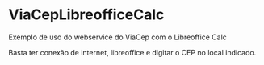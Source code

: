 # ViaCepLibreofficeCalc
Exemplo de uso do webservice do ViaCep com o Libreoffice Calc

Basta ter conexão de internet, libreoffice e digitar o CEP no local indicado.
